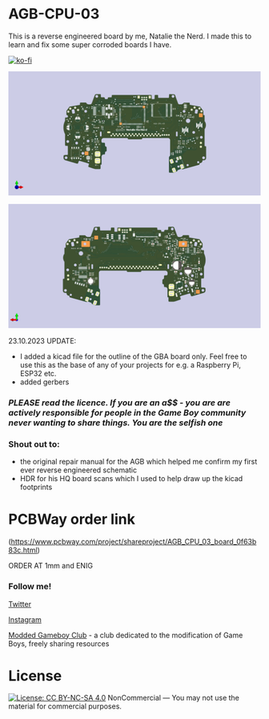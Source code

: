 # AGB-CPU-03
This is a reverse engineered board by me, Natalie the Nerd.
I made this to learn and fix some super corroded boards I have.

[![ko-fi](https://ko-fi.com/img/githubbutton_sm.svg)](https://ko-fi.com/L4L12T33R)

![Front](https://github.com/nataliethenerd/AGB-CPU-03/blob/de6742d42ac1694e8aa08d66633b534674495be9/frontgba.png)

![Back](https://github.com/nataliethenerd/AGB-CPU-03/blob/de6742d42ac1694e8aa08d66633b534674495be9/backgba.png) 

23.10.2023 UPDATE: 
- I added a kicad file for the outline of the GBA board only. Feel free to use this as the base of any of your projects for e.g. a Raspberry Pi, ESP32 etc.
- added gerbers

### *PLEASE read the licence. If you are an a$$ - you are are actively responsible for people in the Game Boy community never wanting to share things. You are the selfish one* ###

### Shout out to:

- the original repair manual for the AGB which helped me confirm my first ever reverse engineered schematic
- HDR for his HQ board scans which I used to help draw up the kicad footprints


# PCBWay order link
(https://www.pcbway.com/project/shareproject/AGB_CPU_03_board_0f63b83c.html)

ORDER AT 1mm and ENIG

### Follow me!
[Twitter](https://twitter.com/natalie_thenerd)

[Instagram](https://www.instagram.com/natalie.thenerd/)

[Modded Gameboy Club](https://moddedgameboy.club/) - a club dedicated to the modification of Game Boys, freely sharing resources
# License

 [![License: CC BY-NC-SA 4.0](https://licensebuttons.net/l/by-nc-sa/4.0/80x15.png)](https://creativecommons.org/licenses/by-nc-sa/4.0/)
NonCommercial — You may not use the material for commercial purposes.
